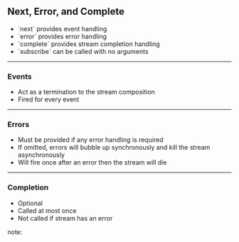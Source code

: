 ##  Next, Error, and Complete

* <!-- .element: class="fragment" --> `next` provides event handling
* <!-- .element: class="fragment" --> `error` provides error handling
* <!-- .element: class="fragment" --> `complete` provides stream completion handling
* <!-- .element: class="fragment" --> `subscribe` can be called with no arguments

---

### Events

* Act as a termination to the stream composition <!-- .element: class="fragment" -->
* Fired for every event <!-- .element: class="fragment" -->

---

### Errors

* Must be provided if any error handling is required <!-- .element: class="fragment" -->
* If omitted, errors will bubble up synchronously and kill the stream asynchronously <!-- .element: class="fragment" -->
* Will fire once after an error then the stream will die <!-- .element: class="fragment" -->

---

### Completion

* Optional <!-- .element: class="fragment" -->
* Called at most once <!-- .element: class="fragment" -->
* Not called if stream has an error <!-- .element: class="fragment" -->

note:

